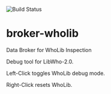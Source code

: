 ![Build Status](https://travis-ci.org/sylvanaar/broker-wholib.svg?branch=master)

# broker-wholib
Data Broker for WhoLib Inspection

Debug tool for LibWho-2.0.

Left-Click toggles WhoLib debug mode.

Right-Click resets WhoLib.
